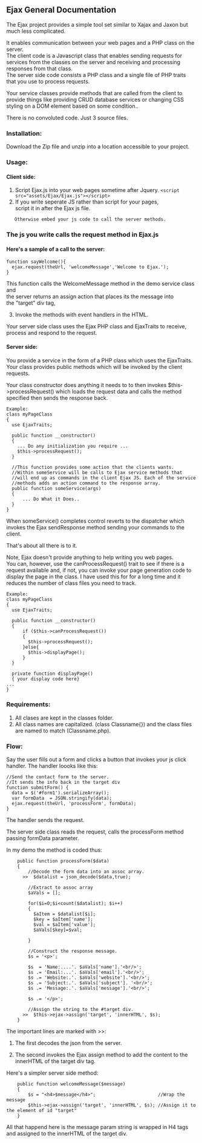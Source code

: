 ## Ejax General Documentation 

The Ejax project provides a simple tool set similar to
Xajax and Jaxon but much less complicated.  
  
It enables communication between your web pages and a PHP class on the server.  
The client code is a Javascript class that enables sending requests for services from the classes on the server and receiving and processing responses from that class.  
The server side code consists a PHP class and a single file of PHP traits that you use to process requests.

Your service classes provide methods that are called from the client to provide things like providing CRUD database services or changing CSS styling on a DOM element based on some condition..

There is no convoluted code. Just 3 source files.

### Installation:

Download the Zip file and unzip into a location accessible to your project. 

### Usage:

#### Client side:
 1. Script Ejax.js into your web pages sometime after Jquery. 
```<script src="assets/Ejax/Ejax.js"></script>``` 
 2. If you write seperate JS rather than script for your pages,  
 script it in after the Ejax js file.
 ```<script src="assets/js/index.js"></script> <- Optional
    Otherwise embed your js code to call the server methods.
 ``` 
 
### The js you write calls the request method in Ejax.js
#### Here's a sample of a call to the server:
```
function sayWelcome(){
  ejax.request(theUrl, 'welcomeMessage','Welcome to Ejax.');
}
```
This function calls the WelcomeMessage method  in the demo service class and  
the server returns an assign action that places its the message into  
the "target" div tag,  

 3. Invoke the methods with event handlers in the HTML. 

 Your server side class uses the Ejax PHP class and EjaxTraits to receive, process and respond to the request.
#### Server side:
You provide a service in the form of a PHP class which uses the EjaxTraits. Your class provides public methods which will be invoked by the client requests.

Your class constructor does anything it needs to to then invokes $this->processRequest() which loads the request data and calls the method specified then sends the response back.
```
Example:
class myPageClass
{
  use EjaxTraits;
  
  public function __constructor()
  {
    ... Do any initialization you require ...
    $this->processRequest();
  }
  
  //This function provides some action that the clients wants.  
  //Within someService will be calls to Ejax service methods that  
  //will end up as commands in the client Ejax JS. Each of the service  
  //methods adds an action command to the response array.
  public function someService(args)
  {
      ... Do What it Does..
  }
}
```
When someService() completes control reverts to the dispatcher which invokes the Ejax sendResponse method sending your commands to the client.  

That's about all there is to it.

Note, Ejax doesn't provide anything to help writing you web pages.  
You can, however, use the canProcessRequest() trait to see if there is a request available and, if not, you can invoke your page generation code to display the page in the class. I have used this for for a long time and it reduces the number of class files you need to track.  
```
Example:  
class myPageClass
{
  use EjaxTraits;
  
  public function __constructor()
  {
      if ($this->canProcessRequest())
      {
        $this->processRequest();
      }else{
        $this->displayPage();
      }
  }
  
  private function displayPage()
  { your display code here}
...
}
```
### Requirements:  

1. All clases are kept in the classes folder.
2. All class names are capitalized. (class Classname{}) and the class files are named to match (Classname.php).

### Flow:

Say the user fills out a form and clicks a button that invokes your js click handler. The handler loooks like this:

```
//Send the contact form to the server.
//It sends the info back in the target div
function submitForm() {
  data = $('#form1').serializeArray();
  var formData  = JSON.stringify(data);            
  ejax.request(theUrl, 'processForm', formData);
}
```

The handler sends the request.

The server side class reads the request, calls the processForm method passing formData parameter.

In my demo the method is coded thus:
```
    public function processForm($data)
    {
        //Decode the form data into an assoc array.
      >>  $datalist = json_decode($data,true);

        //Extract to assoc array
        $aVals = [];
        
        for($i=0;$i<count($datalist); $i++)
        {
          $aItem = $datalist[$i];
          $key = $aItem['name'];
          $val = $aItem['value'];
          $aVals[$key]=$val;
          
        }
        
        //Construct the response message.
        $s = '<p>';

        $s  = 'Name:....'. $aVals['name'].'<br/>';
        $s .= 'Email:...'. $aVals['email'].'<br/>';
        $s .= 'Website:.'. $aVals['website'].'<br/>';
        $s .= 'Subject:.'. $aVals['subject']. '<br/>';
        $s .= 'Message:.'. $aVals['message'].'<br/>';

        $s .= '</p>';

        //Assign the string to the #target div.
      >>  $this->ejax->assign('target', 'innerHTML', $s);
    }
```

The important lines are marked with >>:  

1. The first decodes the json from the server.  

2. The second invokes the Ejax assign method to add the content to the innerHTML of the target div tag.

Here's a simpler server side method:
```
    public function welcomeMessage($message)
    {
        $s = "<h4>$message</h4>";                       //Wrap the message
        $this->ejax->assign('target', 'innerHTML', $s); //Assign it to the element of id "target"
    }
```

All that happend here is the message param string is wrapped in H4 tags and assigned to the innerHTML of the target div.
